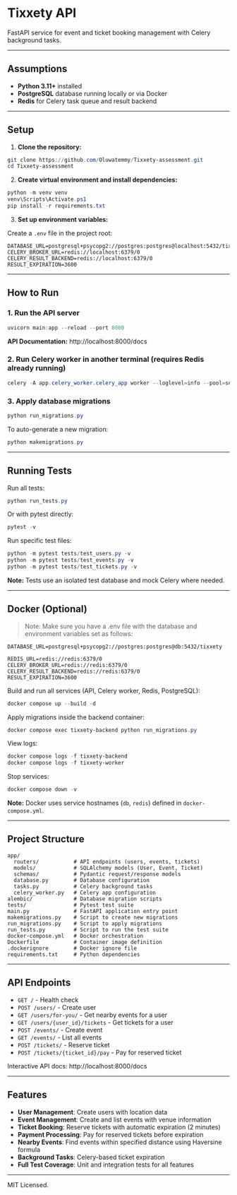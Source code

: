 # Tixxety API

FastAPI service for event and ticket booking management with Celery background tasks.

---

## Assumptions

- **Python 3.11+** installed
- **PostgreSQL** database running locally or via Docker
- **Redis** for Celery task queue and result backend

---

## Setup

1. **Clone the repository:**

```powershell
git clone https://github.com/Oluwatemmy/Tixxety-assessment.git
cd Tixxety-assessment
```

2. **Create virtual environment and install dependencies:**

```powershell
python -m venv venv
venv\Scripts\Activate.ps1
pip install -r requirements.txt
```

3. **Set up environment variables:**

Create a `.env` file in the project root:
```env
DATABASE_URL=postgresql+psycopg2://postgres:postgres@localhost:5432/tixxety
CELERY_BROKER_URL=redis://localhost:6379/0
CELERY_RESULT_BACKEND=redis://localhost:6379/0
RESULT_EXPIRATION=3600
```

---

## How to Run

### 1. Run the API server

```powershell
uvicorn main:app --reload --port 8000
```

**API Documentation:** http://localhost:8000/docs

### 2. Run Celery worker in another terminal (requires Redis already running)

```powershell
celery -A app.celery_worker.celery_app worker --loglevel=info --pool=solo
```

### 3. Apply database migrations

```powershell
python run_migrations.py
```

To auto-generate a new migration:
```powershell
python makemigrations.py
```

---

## Running Tests

Run all tests:
```powershell
python run_tests.py
```

Or with pytest directly:
```powershell
pytest -v
```

Run specific test files:
```powershell
python -m pytest tests/test_users.py -v
python -m pytest tests/test_events.py -v
python -m pytest tests/test_tickets.py -v
```

**Note:** Tests use an isolated test database and mock Celery where needed.

---

## Docker (Optional)
> Note: Make sure you have a .env file with the database and environment variables set as follows:
```env
DATABASE_URL=postgresql+psycopg2://postgres:postgres@db:5432/tixxety

REDIS_URL=redis://redis:6379/0
CELERY_BROKER_URL=redis://redis:6379/0
CELERY_RESULT_BACKEND=redis://redis:6379/0
RESULT_EXPIRATION=3600
```

Build and run all services (API, Celery worker, Redis, PostgreSQL):
```powershell
docker compose up --build -d
```

Apply migrations inside the backend container:
```powershell
docker compose exec tixxety-backend python run_migrations.py
```

View logs:
```powershell
docker compose logs -f tixxety-backend
docker compose logs -f tixxety-worker
```

Stop services:
```powershell
docker compose down -v
```

**Note:** Docker uses service hostnames (`db`, `redis`) defined in `docker-compose.yml`.

---

## Project Structure

```
app/
  routers/           # API endpoints (users, events, tickets)
  models/            # SQLAlchemy models (User, Event, Ticket)
  schemas/           # Pydantic request/response models
  database.py        # Database configuration
  tasks.py           # Celery background tasks
  celery_worker.py   # Celery app configuration
alembic/             # Database migration scripts
tests/               # Pytest test suite
main.py              # FastAPI application entry point
makemigrations.py    # Script to create new migrations
run_migrations.py    # Script to apply migrations
run_tests.py         # Script to run the test suite
docker-compose.yml   # Docker orchestration
Dockerfile           # Container image definition
.dockerignore        # Docker ignore file
requirements.txt     # Python dependencies
```
---

## API Endpoints

- `GET /` - Health check
- `POST /users/` - Create user
- `GET /users/for-you/` - Get nearby events for a user
- `GET /users/{user_id}/tickets` - Get tickets for a user
- `POST /events/` - Create event
- `GET /events/` - List all events
- `POST /tickets/` - Reserve ticket
- `POST /tickets/{ticket_id}/pay` - Pay for reserved ticket

Interactive API docs: http://localhost:8000/docs

---

## Features

- **User Management**: Create users with location data
- **Event Management**: Create and list events with venue information
- **Ticket Booking**: Reserve tickets with automatic expiration (2 minutes)
- **Payment Processing**: Pay for reserved tickets before expiration
- **Nearby Events**: Find events within specified distance using Haversine formula
- **Background Tasks**: Celery-based ticket expiration
- **Full Test Coverage**: Unit and integration tests for all features

---

MIT Licensed.
